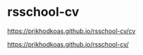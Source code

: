 # rsschool-cv

https://prikhodkoas.github.io/rsschool-cv/cv

https://prikhodkoas.github.io/rsschool-cv/

